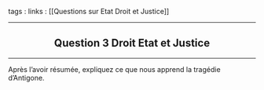 tags : 
links : [[Questions sur Etat Droit et Justice]]

****

<h2 style="text-align: center;"> Question 3 Droit Etat et Justice </h2>

****

Après l’avoir résumée, expliquez ce que nous apprend la tragédie d’Antigone.